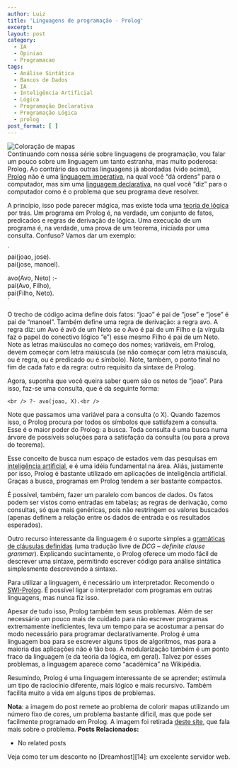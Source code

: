 ```yaml
---
author: Luiz
title: 'Linguagens de programação - Prolog'
excerpt:
layout: post
category:
  - IA
  - Opiniao
  - Programacao
tags:
  - Análise Sintática
  - Bancos de Dados
  - IA
  - Inteligência Artificial
  - Lógica
  - Programação Declarativa
  - Programação Lógica
  - prolog
post_format: [ ]
---
```

![Coloração de mapas][1]  
Continuando com nossa série sobre linguagens de programação, vou falar um pouco sobre um linguagem um tanto estranha, mas muito poderosa: Prolog. Ao contrário das outras linguagens já abordadas (vide acima), [Prolog][2] não é uma [linguagem imperativa][3], na qual você “dá ordens” para o computador, mas sim uma [linguagem declarativa][4], na qual você “diz” para o computador como é o problema que seu programa deve resolver.



A princípio, isso pode parecer mágica, mas existe toda uma [teoria de lógica][5] por trás. Um programa em Prolog é, na verdade, um conjunto de fatos, predicados e regras de derivação de lógica. Uma execução de um programa é, na verdade, uma prova de um teorema, iniciada por uma consulta. Confuso? Vamos dar um exemplo:

`<br />
pai(joao, jose).<br />
pai(jose, manoel).</p>
<p>avo(Avo, Neto) :-<br />
pai(Avo, Filho),<br />
pai(Filho, Neto).<br />
`

O trecho de código acima define dois fatos: “joao” é pai de “jose” e “jose” é pai de “manoel”. Também define uma regra de derivação: a regra avo. A regra diz: um Avo é avô de um Neto se o Avo é pai de um Filho e (a vírgula faz o papel do conectivo lógico “e”) esse mesmo Filho é pai de um Neto. Note as letras maiúsculas no começo dos nomes; variáveis, em Prolog, devem começar com letra maiúscula (se não começar com letra maiúscula, ou é regra, ou é predicado ou é símbolo). Note, também, o ponto final no fim de cada fato e da regra: outro requisito da sintaxe de Prolog.

Agora, suponha que você queira saber quem são os netos de “joao”. Para isso, faz-se uma consulta, que é da seguinte forma:

`<br />
?- avo(joao, X).<br />
`

Note que passamos uma variável para a consulta (o X). Quando fazemos isso, o Prolog procura por todos os símbolos que satisfazem a consulta. Esse é o maior poder do Prolog: a busca. Toda consulta é uma busca numa árvore de possíveis soluções para a satisfação da consulta (ou para a prova do teorema).

Esse conceito de busca num espaço de estados vem das pesquisas em [inteligência artificial][6], e é uma idéia fundamental na área. Aliás, justamente por isso, Prolog é bastante utilizado em aplicações de inteligência artificial. Graças a busca, programas em Prolog tendem a ser bastante compactos.

É possível, também, fazer um paralelo com bancos de dados. Os fatos podem ser vistos como entradas em tabelas; as regras de derivação, como consultas, só que mais genéricas, pois não restringem os valores buscados (apenas definem a relação entre os dados de entrada e os resultados esperados).

Outro recurso interessante da linguagem é o suporte simples a [gramáticas de cláusulas definidas][7] (uma tradução livre de *DCG – definite clause grammar*). Explicando sucintamente, o Prolog oferece um modo fácil de descrever uma sintaxe, permitindo escrever código para análise sintática simplesmente descrevendo a sintaxe.

Para utilizar a linguagem, é necessário um interpretador. Recomendo o [SWI-Prolog][8]. É possível ligar o interpretador com programas em outras linguagens, mas nunca fiz isso.

Apesar de tudo isso, Prolog também tem seus problemas. Além de ser necessário um pouco mais de cuidado para não escrever programas extremamente ineficientes, leva um tempo para se acostumar a pensar do modo necessário para programar declarativamente. Prolog é uma linguagem boa para se escrever alguns tipos de algoritmos, mas para a maioria das aplicações não é tão boa. A modularização também é um ponto fraco da linguagem (e da teoria da lógica, em geral). Talvez por esses problemas, a linguagem aparece como “acadêmica” na Wikipédia.

Resumindo, Prolog é uma linguagem interessante de se aprender; estimula um tipo de raciocínio diferente, mais lógico e mais recursivo. Também facilita muito a vida em alguns tipos de problemas.

**Nota**: a imagem do post remete ao problema de colorir mapas utilizando um número fixo de cores, um problema bastante difícil, mas que pode ser facilmente programado em Prolog. A imagem foi retirada [deste site][9], que fala mais sobre o problema. 
**Posts Relacionados:** 
*   No related posts










Veja como ter um desconto no [Dreamhost][14]: um excelente servidor web.

 [1]: http://vidageek.net/wp-content/uploads/2008/09/mapas-300x266.jpg "Coloração de mapas"
 [2]: http://pt.wikipedia.org/wiki/Prolog
 [3]: http://pt.wikipedia.org/wiki/Programa%C3%A7%C3%A3o_imperativa
 [4]: http://pt.wikipedia.org/wiki/Programa%C3%A7%C3%A3o_declarativa
 [5]: http://pt.wikipedia.org/wiki/Programa%C3%A7%C3%A3o_l%C3%B3gica
 [6]: http://pt.wikipedia.org/wiki/Intelig%C3%AAncia_artificial
 [7]: http://pt.wikipedia.org/wiki/Gram%C3%A1tica_de_cl%C3%A1usulas_definidas
 [8]: http://www.swi-prolog.org/
 [9]: http://www.lcad.icmc.usp.br/~nonato/ED/Coloracao/coloracao.html





